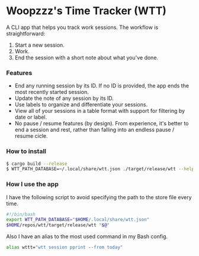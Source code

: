 # Woopzzz's Time Tracker (WTT)

A CLI app that helps you track work sessions. The workflow is straightforward:
1. Start a new session.
2. Work.
3. End the session with a short note about what you've done.

### Features

- End any running session by its ID. If no ID is provided, the app ends the most recently started session.
- Update the note of any session by its ID.
- Use labels to organize and differentiate your sessions.
- View all of your sessions in a table format with support for filtering by date or label.
- No pause / resume features (by design). From experience, it's better to end a session and rest, rather than falling into an endless pause / resume cicle.

### How to install

```bash
$ cargo build --release
$ WTT_PATH_DATABASE=~/.local/share/wtt.json ./target/release/wtt --help
```

### How I use the app

I have the following script to avoid specifying the path to the store file every time.

```bash
#!/bin/bash
export WTT_PATH_DATABASE="$HOME/.local/share/wtt.json"
$HOME/repos/wtt/target/release/wtt "$@"
```

Also I have an alias to the most used command in my Bash config.

```bash
alias wttt="wtt session pprint --from today"
```
